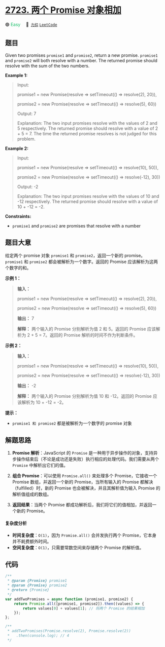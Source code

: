 # [2723. 两个 Promise 对象相加](https://2xiao.github.io/leetcode-js/problem/2723.html)

🟢 <font color=#15bd66>Easy</font>&emsp; 🔗&ensp;[`力扣`](https://leetcode.cn/problems/add-two-promises) [`LeetCode`](https://leetcode.com/problems/add-two-promises)

## 题目

Given two promises `promise1` and `promise2`, return a new promise. `promise1`
and `promise2` will both resolve with a number. The returned promise should
resolve with the sum of the two numbers.

**Example 1:**

> Input:
>
> promise1 = new Promise(resolve => setTimeout(() => resolve(2), 20)),
>
> promise2 = new Promise(resolve => setTimeout(() => resolve(5), 60))
>
> Output: 7
>
> Explanation: The two input promises resolve with the values of 2 and 5 respectively. The returned promise should resolve with a value of 2 + 5 = 7. The time the returned promise resolves is not judged for this problem.

**Example 2:**

> Input:
>
> promise1 = new Promise(resolve => setTimeout(() => resolve(10), 50)),
>
> promise2 = new Promise(resolve => setTimeout(() => resolve(-12), 30))
>
> Output: -2
>
> Explanation: The two input promises resolve with the values of 10 and -12 respectively. The returned promise should resolve with a value of 10 + -12 = -2.

**Constraints:**

- `promise1` and `promise2` are promises that resolve with a number

## 题目大意

给定两个 promise 对象 `promise1` 和 `promise2`，返回一个新的 promise。`promise1` 和 `promise2`
都会被解析为一个数字。返回的 Promise 应该解析为这两个数字的和。

**示例 1：**

> **输入：**
>
> promise1 = new Promise(resolve => setTimeout(() => resolve(2), 20)),
>
> promise2 = new Promise(resolve => setTimeout(() => resolve(5), 60))
>
> **输出：** 7
>
> **解释：** 两个输入的 Promise 分别解析为值 2 和 5。返回的 Promise 应该解析为 2 + 5 = 7。返回的 Promise 解析的时间不作为判断条件。

**示例 2：**

> **输入：**
>
> promise1 = new Promise(resolve => setTimeout(() => resolve(10), 50)),
>
> promise2 = new Promise(resolve => setTimeout(() => resolve(-12), 30))
>
> **输出：** -2
>
> **解释：** 两个输入的 Promise 分别解析为值 10 和 -12。返回的 Promise 应该解析为 10 + -12 = -2。

**提示：**

- `promise1 和 promise2` 都是被解析为一个数字的 promise 对象

## 解题思路

1. **Promise 解析**：JavaScript 的 `Promise` 是一种用于异步操作的对象，支持异步操作结束后（不论是成功还是失败）执行相应的处理代码。我们需要从两个 `Promise` 中解析出它们的值。

2. **组合 Promise**：可以使用 `Promise.all()` 来处理多个 Promise，它接收一个 Promise 数组，并返回一个新的 Promise，当所有输入的 Promise 都解决（fulfilled）时，新的 Promise 也会被解决，并且其解析值为输入 Promise 的解析值组成的数组。

3. **返回结果**：当两个 Promise 都成功解析后，我们将它们的值相加，并返回一个新的 Promise。

#### 复杂度分析

- **时间复杂度**：`O(1)`，因为 `Promise.all()` 会并发执行两个 Promise，它本身并不耗费额外时间。
- **空间复杂度**：`O(1)`，只需要常数空间来存储两个 Promise 的解析值。

## 代码

```javascript
/**
 * @param {Promise} promise1
 * @param {Promise} promise2
 * @return {Promise}
 */
var addTwoPromises = async function (promise1, promise2) {
	return Promise.all([promise1, promise2]).then((values) => {
		return values[0] + values[1]; // 将两个 Promise 的结果相加
	});
};

/**
 * addTwoPromises(Promise.resolve(2), Promise.resolve(2))
 *   .then(console.log); // 4
 */
```
